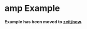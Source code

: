 # amp Example

#### Example has been moved to [zeit/now](https://github.com/zeit/now/tree/master/examples/amp).
